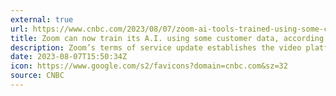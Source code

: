 ```yaml
---
external: true
url: https://www.cnbc.com/2023/08/07/zoom-ai-tools-trained-using-some-customer-data.html
title: Zoom can now train its A.I. using some customer data, according to updated terms
description: Zoom’s terms of service update establishes the video platform’s right to use some customer data for training its AI models.
date: 2023-08-07T15:50:34Z
icon: https://www.google.com/s2/favicons?domain=cnbc.com&sz=32
source: CNBC
---
```

